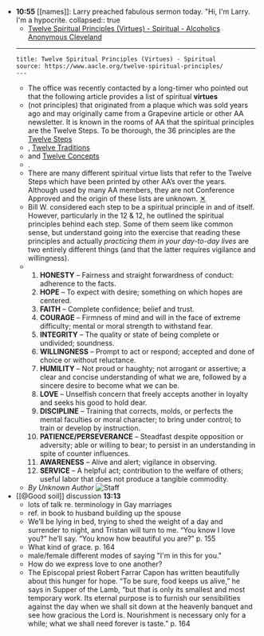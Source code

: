 - **10:55** [[names]]: Larry preached fabulous sermon today. "Hi, I'm Larry. I'm a hypocrite.
  collapsed:: true
	- [Twelve Spiritual Principles (Virtues) - Spiritual - Alcoholics Anonymous Cleveland](https://www.aacle.org/twelve-spiritual-principles/)
	- ---
	  title: Twelve Spiritual Principles (Virtues) - Spiritual
	  source: https://www.aacle.org/twelve-spiritual-principles/
	  ---
	- The office was recently contacted by a long-timer who pointed out that the following article provides a list of spiritual
	  **virtues**
	- (not principles) that originated from a plaque which was sold years ago and may originally came from a Grapevine article or other AA newsletter. It is known in the rooms of AA that the spiritual principles are the Twelve Steps. To be thorough, the 36 principles are the
	  [Twelve Steps](https://www.aacle.org/what-is-aa/twelve-steps/)
	- ,
	  [Twelve Traditions](https://www.aacle.org/what-is-aa/twelve-traditions/)
	- and
	  [Twelve Concepts](https://www.aacle.org/product/the-12-concepts-for-world-service/)
	- .
	- There are many different spiritual virtue lists that refer to the Twelve Steps which have been printed by other AA’s over the years. Although used by many AA members, they are not Conference Approved and the origin of these lists are unknown.
	  [✕](#)
	- Bill W. considered each step to be a spiritual principle in and of itself. However, particularly in the 12 & 12, he outlined the spiritual principles behind each step. Some of them seem like common sense, but understand going into the exercise that reading these principles and actually *practicing them in your day-to-day lives* are two entirely different things (and that the latter requires vigilance and willingness).
	- 1. **HONESTY** – Fairness and straight forwardness of conduct: adherence to the facts.
	  2. **HOPE** – To expect with desire; something on which hopes are centered.
	  3. **FAITH** – Complete confidence; belief and trust.
	  4. **COURAGE** – Firmness of mind and will in the face of extreme difficulty; mental or moral strength to withstand fear.
	  5. **INTEGRITY** – The quality or state of being complete or undivided; soundness.
	  6. **WILLINGNESS** – Prompt to act or respond; accepted and done of choice or without reluctance.
	  7. **HUMILITY** – Not proud or haughty; not arrogant or assertive; a clear and concise understanding of what we are, followed by a sincere desire to become what we can be.
	  8. **LOVE** – Unselfish concern that freely accepts another in loyalty and seeks his good to hold dear.
	  9. **DISCIPLINE** – Training that corrects, molds, or perfects the mental faculties or moral character; to bring under control; to train or develop by instruction.
	  10. **PATIENCE/PERSEVERANCE** – Steadfast despite opposition or adversity; able or willing to bear; to persist in an understanding in spite of counter influences.
	  11. **AWARENESS** – Alive and alert; vigilance in observing.
	  12. **SERVICE** – A helpful act; contribution to the welfare of others; useful labor that does not produce a tangible commodity.
	- *By Unknown Author*
	  ![Staff](https://secure.gravatar.com/avatar/9647e0d98cbef4df813651b281fb134a82a2aa51876dc0512690743cdeda12b6?s=64&d=mm&r=g)
- [[@Good soil]] discussion **13:13**
	- lots of talk re. terminology in Gay marriages
	- ref. in book to husband building up the spouse
	- We’ll be lying in bed, trying to shed the weight of a day and surrender to night, and Tristan will turn to me. “You know I love you?” he’ll say. “You know how beautiful you are?” p. 155
	- What kind of grace. p. 164
	- male/female different modes of saying "I'm in this for you."
	- How do we express love to one another?
	- The Episcopal priest Robert Farrar Capon has written beautifully about this hunger for hope. “To be sure, food keeps us alive,” he says in Supper of the Lamb, “but that is only its smallest and most temporary work. Its eternal purpose is to furnish our sensibilities against the day when we shall sit down at the heavenly banquet and see how gracious the Lord is. Nourishment is necessary only for a while; what we shall need forever is taste.” p. 164